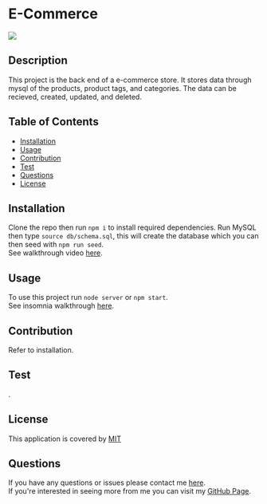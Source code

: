 
  # E-Commerce
  ![](https://img.shields.io/badge/License-MIT-blue)

  ## Description
  This project is the back end of a e-commerce store. It stores data through mysql of the products, product tags, and categories. The data can be recieved, created, updated, and deleted.

  ## Table of Contents
  * [Installation](#installation)
  * [Usage](#usage)
  * [Contribution](#contribution)
  * [Test](#test)
  * [Questions](#questions)
  * [License](#license)
  
  ## Installation
  Clone the repo then run `npm i` to install required dependencies. Run MySQL then type `source db/schema.sql`, this will create the database which you can then seed with `npm run seed`. <br />
  See walkthrough video [here](https://drive.google.com/file/d/1NfLhwOCliSkBRo9Qs0TEUOJ48pKlHanJ/view).
  
  ## Usage
  To use this project run `node server` or `npm start`. <br/>
  See insomnia walkthrough [here](https://drive.google.com/file/d/1p5wCnp6tJX6uSsntita-K17hNXRqQwaT/view).

  ## Contribution
  Refer to installation.

  ## Test
  .

  
  ## License 
  This application is covered by [MIT](https://choosealicense.com/licenses/mit/)
  

  ## Questions
  If you have any questions or issues please contact me [here](mailto:andrewfaugno825@gmail.com). </br>
  If you're interested in seeing more from me you can visit my [GitHub Page](http://github.com/AndrewFaugno).
